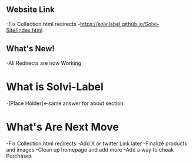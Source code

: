 ## Website Link
-Fix Collection.html redirects
-https://solvilabel.github.io/Solvi-Site/index.html
## What's New!
-All Redirects are now Working

# What is Solvi-Label
-[Place Holder]<-same answer for about section 

# What's Are Next Move
-Fix Collection.html redirects
-Add X or twitter Link later
-Finalize products and images
-Clean up homepage and add more
-Add a way to cheak Purchases
